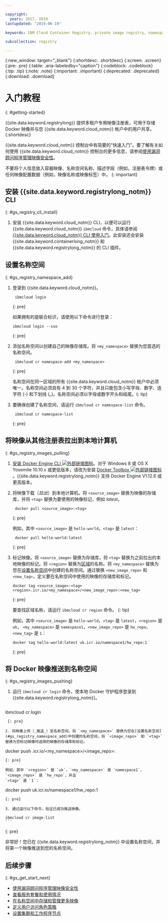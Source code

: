 ```yaml
---

copyright:
  years: 2017, 2019
lastupdated: "2019-06-19"

keywords: IBM Cloud Container Registry, private image registry, namespaces, image security, cli, namespaces, tutorial, Docker, images, registry

subcollection: registry

---
```


{:new_window: target="_blank"}
{:shortdesc: .shortdesc}
{:screen: .screen}
{:pre: .pre}
{:table: .aria-labeledby="caption"}
{:codeblock: .codeblock}
{:tip: .tip}
{:note: .note}
{:important: .important}
{:deprecated: .deprecated}
{:download: .download}

# 入门教程
{: #getting-started}

{{site.data.keyword.registrylong}} 提供多租户专用映像注册表，可用于存储 Docker 映像并与您 {{site.data.keyword.cloud_notm}} 帐户中的用户共享。
{:shortdesc}

{{site.data.keyword.cloud_notm}} 控制台中有简要的“快速入门”。要了解有关如何使用 {{site.data.keyword.cloud_notm}} 控制台的更多信息，请参阅[使用漏洞顾问程序管理映像安全性](/docs/services/va?topic=va-va_index)。

不要将个人信息放入容器映像、名称空间名称、描述字段（例如，注册表令牌）或任何映像配置数据（例如，映像名称或映像标签）中。
{: important}

## 安装 {{site.data.keyword.registrylong_notm}} CLI
{: #gs_registry_cli_install}

1. 安装 {{site.data.keyword.cloud_notm}} CLI，以便可以运行 {{site.data.keyword.cloud_notm}} `ibmcloud` 命令，具体请参阅 [{{site.data.keyword.cloud_notm}} CLI 使用入门](/docs/cli?topic=cloud-cli-getting-started)。此安装还会安装 {{site.data.keyword.containerlong_notm}} 和 {{site.data.keyword.registrylong_notm}} 的 CLI 插件。

## 设置名称空间
{: #gs_registry_namespace_add}

1. 登录到 {{site.data.keyword.cloud_notm}}。

   ```
    ibmcloud login
    ```
   {: pre}

   如果拥有的是联合标识，请使用以下命令进行登录：

   ```
   ibmcloud login --sso
   ```
   {: pre}

2. 添加名称空间以创建自己的映像存储库。将 `<my_namespace>` 替换为您首选的名称空间。

   ```
    ibmcloud cr namespace-add <my_namespace>
    ```
   {: pre}

   名称空间在同一区域的所有 {{site.data.keyword.cloud_notm}} 帐户中必须唯一。名称空间必须具有 4 到 30 个字符，并且只能包含小写字母、数字、连字符 (-) 和下划线 (_)。名称空间必须以字母或数字开头和结尾。{: tip}

3. 要确保创建了名称空间，请运行 `ibmcloud cr namespace-list` 命令。

   ```
    ibmcloud cr namespace-list
    ```
   {: pre}

## 将映像从其他注册表拉出到本地计算机
{: #gs_registry_images_pulling}

1. [安装 Docker Engine CLI ![外部链接图标](../../icons/launch-glyph.svg "外部链接图标")](https://www.docker.com/products/container-runtime#/download)。对于 Windows 8 或 OS X Yosemite 10.10.x 或更低版本，请改为安装 [Docker Toolbox ![外部链接图标](../../icons/launch-glyph.svg "外部链接图标")](https://docs.docker.com/toolbox/)。{{site.data.keyword.registrylong_notm}} 支持 Docker Engine V1.12.6 或更高版本。

2. 将映像下载（_拉出_）到本地计算机。将 `<source_image>` 替换为映像的存储库，并将 `<tag>` 替换为要使用的映像标记，例如 _latest_。

   ```
    docker pull <source_image>:<tag>
    ```
   {: pre}

   例如，其中 `<source_image>` 是 `hello-world`，`<tag>` 是 `latest`：

   ```
    docker pull hello-world:latest
    ```
   {: pre}

3. 标记映像。将 `<source_image>` 替换为存储库，将 `<tag>` 替换为之前拉出的本地映像的标记。将 `<region>` 替换为[区域](/docs/services/Registry?topic=registry-registry_overview#registry_regions)的名称。将 `<my_namespace>` 替换为您在[设置名称空间](#gs_registry_namespace_add)中创建的名称空间。通过替换 `<new_image_repo>` 和 `<new_tag>`，定义要在名称空间中使用的映像的存储库和标记。

   ```
   docker tag <source_image>:<tag> <region>.icr.io/<my_namespace>/<new_image_repo>:<new_tag>
   ```
   {: pre}

   要查找区域名称，请运行 `ibmcloud cr region` 命令。
   {: tip}

   例如，其中 `<source_image>` 是 `hello-world`，`<tag>` 是 `latest`，`<region>` 是 `uk`，
`<my_namespace>` 是 `namespace1`，`<new_image_repo>` 是 `hw_repo`，`<new_tag>` 是 `1`：

   ```
   docker tag hello-world:latest uk.icr.io/namespace1/hw_repo:1
   ```
   {: pre}

## 将 Docker 映像推送到名称空间
{: #gs_registry_images_pushing}

1. 运行 `ibmcloud cr login` 命令，使本地 Docker 守护程序登录到 {{site.data.keyword.registrylong_notm}}。

   ```
  ibmcloud cr login
  ```
   {: pre}

2. 将映像上传（_推送_）至名称空间。将 `<my_namespace>` 替换为您在[设置名称空间](#gs_registry_namespace_add)中创建的名称空间，将 `<image_repo>` 和 `<tag>` 替换为您标记映像时选择的映像的存储库和标记。

   ```
   docker push <region>.icr.io/<my_namespace>/<image_repo>:<tag>
   ```
   {: pre}
   
   例如，其中 `<region>` 是 `uk`，`<my_namespace>` 是 `namespace1`，`<image_repo>` 是 `hw_repo`，并且
`<tag>` 是 `1`：

   ```
   docker push uk.icr.io/namespace1/hw_repo:1
   ```
   {: pre}

3. 通过运行以下命令，验证已成功推送映像。

   ```
    ibmcloud cr image-list
    ```
   {: pre}

非常好！您已在 {{site.data.keyword.registrylong_notm}} 中设置名称空间，并将第一个映像推送到您的名称空间。

## 后续步骤
{: #gs_get_start_next}

- [使用漏洞顾问程序管理映像安全性](/docs/services/va?topic=va-va_index)
- [查看服务套餐和使用情况](/docs/services/Registry?topic=registry-registry_overview#registry_plans)
- [在名称空间中存储和管理更多映像](/docs/services/Registry?topic=registry-registry_images_)
- [定义用户访问角色策略](/docs/services/Registry?topic=registry-user#user)
- [设置集群和工作程序节点](/docs/containers?topic=containers-clusters#clusters)
